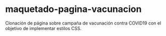 # maquetado-pagina-vacunacion
Clonación de página sobre campaña de vacunación contra COVID19 con el objetivo de implementar estilos CSS.
